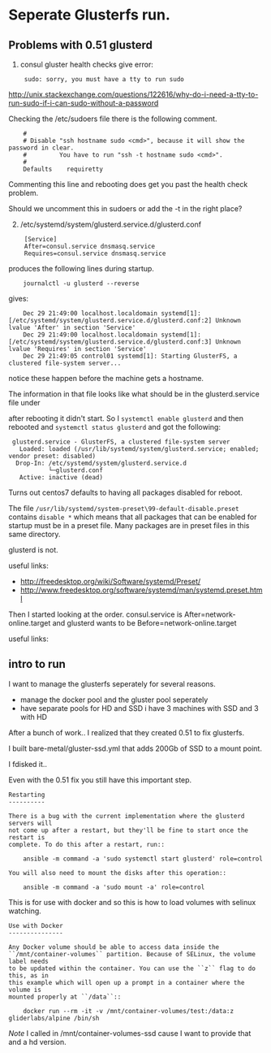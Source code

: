 # Seperate Glusterfs run.

## Problems with 0.51 glusterd

1. consul gluster health checks give error:

        sudo: sorry, you must have a tty to run sudo

http://unix.stackexchange.com/questions/122616/why-do-i-need-a-tty-to-run-sudo-if-i-can-sudo-without-a-password

Checking the /etc/sudoers file there is the following comment.

        #
        # Disable "ssh hostname sudo <cmd>", because it will show the password in clear.
        #         You have to run "ssh -t hostname sudo <cmd>".
        #
        Defaults    requiretty

Commenting this line and rebooting does get you past the health check problem.

Should we uncomment this in sudoers or add the -t in the right place?


2. /etc/systemd/system/glusterd.service.d/glusterd.conf

        [Service]
        After=consul.service dnsmasq.service
        Requires=consul.service dnsmasq.service

produces the following lines during startup.

        journalctl -u glusterd --reverse


gives:

        Dec 29 21:49:00 localhost.localdomain systemd[1]: [/etc/systemd/system/glusterd.service.d/glusterd.conf:2] Unknown lvalue 'After' in section 'Service'
        Dec 29 21:49:00 localhost.localdomain systemd[1]: [/etc/systemd/system/glusterd.service.d/glusterd.conf:3] Unknown lvalue 'Requires' in section 'Service'
        Dec 29 21:49:05 control01 systemd[1]: Starting GlusterFS, a clustered file-system server...


notice these happen before the machine gets a hostname.


The information in that file looks like what should be in the glusterd.service file under

after rebooting it didn't start.  So I `systemctl enable glusterd` and then rebooted and `systemctl status glusterd`
and got the following:

     glusterd.service - GlusterFS, a clustered file-system server
       Loaded: loaded (/usr/lib/systemd/system/glusterd.service; enabled; vendor preset: disabled)
      Drop-In: /etc/systemd/system/glusterd.service.d
               └─glusterd.conf
       Active: inactive (dead)

Turns out centos7 defaults to having all packages disabled for reboot.

The file `/usr/lib/systemd/system-preset\99-default-disable.preset` contains `disable *`  which means that all packages
that can be enabled for startup must be in a preset file.  Many packages are in preset files in this same directory.

glusterd is not.

useful links:
 * http://freedesktop.org/wiki/Software/systemd/Preset/
 * http://www.freedesktop.org/software/systemd/man/systemd.preset.html


Then I started looking at the order.  consul.service is After=network-online.target  and glusterd wants to be
Before=network-online.target



useful links:

## intro to run

I want to manage the glusterfs seperately for several reasons.
  * manage the docker pool and the gluster pool seperately
  * have separate pools for HD and SSD  i have 3 machines with SSD and 3 with HD


After a bunch of work.. I realized that they created 0.51 to fix glusterfs.

I built bare-metal/gluster-ssd.yml that adds 200Gb of SSD to a mount point.

I fdisked it..

Even with the 0.51 fix you still have this important step.

    Restarting
    ----------

    There is a bug with the current implementation where the glusterd servers will
    not come up after a restart, but they'll be fine to start once the restart is
    complete. To do this after a restart, run::

        ansible -m command -a 'sudo systemctl start glusterd' role=control

    You will also need to mount the disks after this operation::

        ansible -m command -a 'sudo mount -a' role=control


This is for use with docker and so this is how to load volumes with selinux watching.


    Use with Docker
    ---------------

    Any Docker volume should be able to access data inside the
    ``/mnt/container-volumes`` partition. Because of SELinux, the volume label needs
    to be updated within the container. You can use the ``z`` flag to do this, as in
    this example which will open up a prompt in a container where the volume is
    mounted properly at ``/data``::

        docker run --rm -it -v /mnt/container-volumes/test:/data:z gliderlabs/alpine /bin/sh



_Note_ I called in /mnt/container-volumes-ssd  cause I want to provide that and
a hd version.


